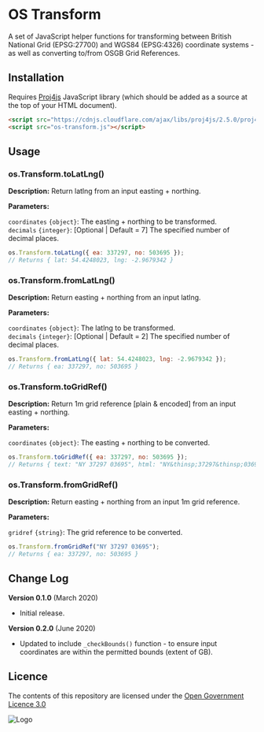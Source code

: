 # OS Transform

A set of JavaScript helper functions for transforming between British National Grid (EPSG:27700) and WGS84 (EPSG:4326) coordinate systems - as well as converting to/from OSGB Grid References.

## Installation

Requires [Proj4js](http://proj4js.org/) JavaScript library (which should be added as a source at the top of your HTML document).

```html
<script src="https://cdnjs.cloudflare.com/ajax/libs/proj4js/2.5.0/proj4.js"></script>
<script src="os-transform.js"></script>
```

## Usage

### os.Transform.toLatLng()

**Description:** Return latlng from an input easting + northing.

**Parameters:**

`coordinates` `{object}`: The easting + northing to be transformed.<br>
`decimals` `{integer}`: [Optional | Default = 7] The specified number of decimal places.

```js
os.Transform.toLatLng({ ea: 337297, no: 503695 });
// Returns { lat: 54.4248023, lng: -2.9679342 }
```

### os.Transform.fromLatLng()

**Description:** Return easting + northing from an input latlng.

**Parameters:**

`coordinates` `{object}`: The latlng to be transformed.<br>
`decimals` `{integer}`: [Optional | Default = 2] The specified number of decimal places.

```js
os.Transform.fromLatLng({ lat: 54.4248023, lng: -2.9679342 });
// Returns { ea: 337297, no: 503695 }
```

### os.Transform.toGridRef()

**Description:** Return 1m grid reference [plain & encoded] from an input easting + northing.

**Parameters:**

`coordinates` `{object}`: The easting + northing to be converted.

```js
os.Transform.toGridRef({ ea: 337297, no: 503695 });
// Returns { text: "NY 37297 03695", html: "NY&thinsp;37297&thinsp;03695" }
```

### os.Transform.fromGridRef()

**Description:** Return easting + northing from an input 1m grid reference.

**Parameters:**

`gridref` `{string}`: The grid reference to be converted.

```js
os.Transform.fromGridRef("NY 37297 03695");
// Returns { ea: 337297, no: 503695 }
```

## Change Log

**Version 0.1.0** (March 2020)
- Initial release.

**Version 0.2.0** (June 2020)
- Updated to include `_checkBounds()` function - to ensure input coordinates are within the permitted bounds (extent of GB).

## Licence

The contents of this repository are licensed under the [Open Government Licence 3.0](https://www.nationalarchives.gov.uk/doc/open-government-licence/version/)

![Logo](http://www.nationalarchives.gov.uk/images/infoman/ogl-symbol-41px-retina-black.png "OGL logo")
